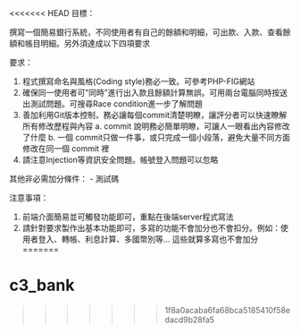 <<<<<<< HEAD
目標：

撰寫一個簡易銀行系統，不同使用者有自己的餘額和明細，可出款、入款、查看餘額和帳目明細。另外須達成以下四項要求


要求：
  1. 程式撰寫命名與風格(Coding style)務必一致。可參考PHP-FIG網站
  2. 確保同一使用者可”同時”進行出入款且餘額計算無誤。可用兩台電腦同時按送出測試問題。可搜尋Race condition進一步了解問題
  3. 善加利用Git版本控制，務必讓每個commit清楚明瞭，讓評分者可以快速瞭解所有修改歷程與內容
    a. commit 說明務必簡單明瞭，可讓人一眼看出內容修改了什麼
    b. 一個 commit只做一件事，或只完成一個小段落，避免大量不同方面修改在同一個 commit 裡
  4. 請注意Injection等資訊安全問題。帳號登入問題可以忽略

其他非必需加分條件：
    - 測試碼

注意事項：
  1. 前端介面簡易並可觸發功能即可，重點在後端server程式寫法
  2. 請針對要求製作出基本功能即可，多寫的功能不會加分也不會扣分。例如：使用者登入、轉帳、利息計算、多國幣別等... 這些就算多寫也不會加分
=======
# c3_bank
>>>>>>> 1f8a0acaba6fa68bca5185410f58edacd9b28fa5

